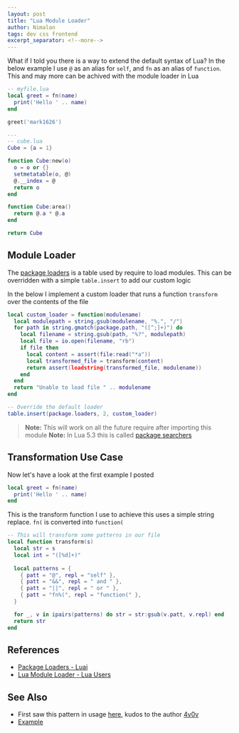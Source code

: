 ```yaml
---
layout: post
title: "Lua Module Loader"
author: Nimalan
tags: dev css frontend
excerpt_separator: <!--more-->
---
```


What if I told you there is a way to extend the default syntax of Lua? In the below example I use `@` as an alias for `self`, and `fn` as an alias of `function`. This and may more can be achived with the module loader in Lua

```lua
-- myfile.lua
local greet = fn(name)
  print('Hello ' .. name)
end

greet('mark1626')

---
-- cube.lua
Cube = {a = 1}

function Cube:new(o)
  o = o or {}
  setmetatable(o, @)
  @.__index = @
  return o
end

function Cube:area()
  return @.a * @.a
end

return Cube
```

<!--more-->

## Module Loader

The [package loaders](http://www.lua.org/manual/5.1/manual.html#pdf-package.loaders) is a table used by require to load modules. This can be overridden with a simple `table.insert` to add our custom logic

In the below I implement a custom loader that runs a function `transform` over the contents of the file

```lua
local custom_loader = function(modulename)
  local modulepath = string.gsub(modulename, "%.", "/")
  for path in string.gmatch(package.path, "([^;]+)") do
    local filename = string.gsub(path, "%?", modulepath)
    local file = io.open(filename, "rb")
    if file then
      local content = assert(file:read("*a"))
      local transformed_file = transform(content)
      return assert(loadstring(transformed_file, modulename))
    end
  end
  return "Unable to load file " .. modulename
end

-- Override the default loader
table.insert(package.loaders, 2, custom_loader)
```

> **Note:** This will work on all the future require after importing this module
> **Note:** In Lua 5.3 this is called [package searchers](http://www.lua.org/manual/5.3/manual.html#pdf-package.searchers)

## Transformation Use Case

Now let's have a look at the first example I posted

```lua
local greet = fn(name)
  print('Hello ' .. name)
end
```

This is the transform function I use to achieve this uses a simple string replace. `fn(` is converted into `function(`

```lua
-- This will transform some patterns in our file
local function transform(s)
  local str = s
  local int = "([%d]+)"
  
  local patterns = {
    { patt = "@", repl = "self" },
    { patt = "&&", repl = " and " },
    { patt = "||", repl = " or " },
    { patt = "fn%(", repl = "function(" },
  }

  for _, v in ipairs(patterns) do str = str:gsub(v.patt, v.repl) end
  return str
end
```

## References

- [Package Loaders - Luai](https://pgl.yoyo.org/luai/i/package.loaders)
- [Lua Module Loader - Lua Users](http://lua-users.org/wiki/LuaModulesLoader)

## See Also

- First saw this pattern in usage [here](https://github.com/4v0v/k1n3m4t1ks/blob/master/monkey.lua), kudos to the author [4v0v](https://github.com/4v0v)
- [Example](https://github.com/Mark1626/Paraphernalia/tree/master/lua-package-loader)
